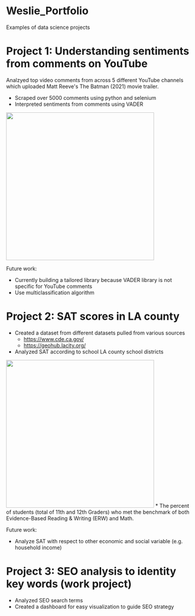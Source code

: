 # Weslie_Portfolio
Examples of data science projects

# Project 1: Understanding sentiments from comments on YouTube
Analzyed top video comments from across 5 different YouTube channels which uploaded Matt Reeve's The Batman (2021) movie trailer.
* Scraped over 5000 comments using python and selenium
* Interpreted sentiments from comments using VADER

<img src="https://user-images.githubusercontent.com/70302224/92273073-937ee880-ee9f-11ea-9346-645ed13ecd53.png" width="400" height="400"/>

Future work:
* Currently building a tailored library because VADER library is not specific for YouTube comments
* Use multiclassification algorithm

# Project 2: SAT scores in LA county
* Created a dataset from different datasets pulled from various sources
  * https://www.cde.ca.gov/
  * https://geohub.lacity.org/
* Analyzed SAT according to school LA county school districts

<img src="https://user-images.githubusercontent.com/70302224/92287975-2def2400-eec0-11ea-88b4-ee9bade99ca8.png" width="400" height="400"/>
* The percent of students (total of 11th and 12th Graders) who met the benchmark of both Evidence-Based Reading & Writing (ERW) and Math.

Future work:
* Analyze SAT with respect to other economic and social variable (e.g. household income)

# Project 3: SEO analysis to identity key words (work project)
* Analyzed SEO search terms 
* Created a dashboard for easy visualization to guide SEO strategy
